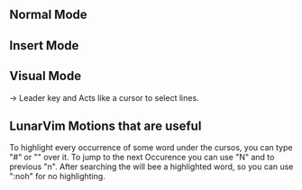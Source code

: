 ## Normal Mode


## Insert Mode


## Visual Mode
-> Leader key and Acts like a cursor to select lines.

## LunarVim Motions that are useful
To highlight every occurrence of some word under the cursos, you can type "#" or "<asterisk>" over it. To jump to the next Occurence you can use "N" and to previous "n". After searching the will bee a highlighted word, so you can use ":noh" for no highlighting.